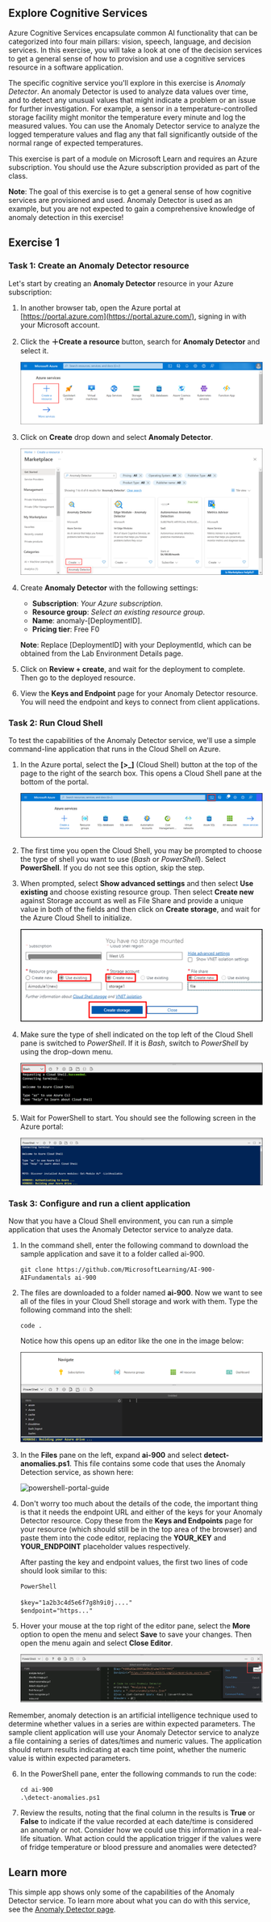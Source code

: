## Explore Cognitive Services

Azure Cognitive Services encapsulate common AI functionality that can be categorized into four main pillars: vision, speech, language, and decision services. In this exercise, you will take a look at one of the decision services to get a general sense of how to provision and use a cognitive services resource in a software application.

The specific cognitive service you'll explore in this exercise is *Anomaly Detector*. An anomaly Detector is used to analyze data values over time, and to detect any unusual values that might indicate a problem or an issue for further investigation. For example, a sensor in a temperature-controlled storage facility might monitor the temperature every minute and log the measured values. You can use the Anomaly Detector service to analyze the logged temperature values and flag any that fall significantly outside of the normal range of expected temperatures.

This exercise is part of a module on Microsoft Learn and requires an Azure subscription. You should use the Azure subscription provided as part of the class.

   **Note**: The goal of this exercise is to get a general sense of how cognitive services are provisioned and used. Anomaly Detector is used as an example, but you are not expected to gain a comprehensive knowledge of anomaly detection in this exercise!

## Exercise 1

### Task 1: Create an Anomaly Detector resource

Let's start by creating an  **Anomaly Detector**  resource in your Azure subscription:

1. In another browser tab, open the Azure portal at  [https://portal.azure.com](https://portal.azure.com/), signing in with your Microsoft account.
    
2.  Click the  **＋Create a resource**  button, search for **Anomaly Detector** and select it.

    ![](../media/AI-900-m1-1.png)
      
3.  Click on **Create** drop down and select **Anomaly Detector**.

    ![](../media/AI-900-m1-3.png)
    
4.  Create **Anomaly Detector** with the following settings:
 
    -   **Subscription**:  _Your Azure subscription_.
    -   **Resource group**:  _Select an existing resource group_.
    -   **Name**:  anomaly-[DeploymentID].
    -   **Pricing tier**: Free F0
    
    **Note**:  Replace [DeploymentID] with your DeploymentId, which can be obtained from the Lab Environment Details page.

4.  Click on **Review + create**, and wait for the deployment to complete. Then go to the deployed resource.
    
5.  View the  **Keys and Endpoint**  page for your Anomaly Detector resource. You will need the endpoint and keys to connect from client applications.    
  
### Task 2: Run Cloud Shell

To test the capabilities of the Anomaly Detector service, we'll use a simple command-line application that runs in the Cloud Shell on Azure.

1. In the Azure portal, select the **[>_]** (Cloud Shell) button at the top of the page to the right of the search box. This opens a Cloud Shell pane at the bottom of the portal.

   ![powershell-portal-guide](../media/powershell-portal-guide-1.png)

2. The first time you open the Cloud Shell, you may be prompted to choose the type of shell you want to use (_Bash_  or  _PowerShell_). Select  **PowerShell**. If you do not see this option, skip the step.

3. When prompted, select **Show advanced settings** and then select **Use existing** and choose existing resource group. Then select **Create new** against Storage account as well as File Share and provide a unique value in both of the fields and then click on **Create storage**, and wait for the Azure Cloud Shell to initialize.

   ![powershell-portal-guide](../media/Ai-900p1.png)

4. Make sure the type of shell indicated on the top left of the Cloud Shell pane is switched to  _PowerShell_. If it is  _Bash_, switch to  _PowerShell_  by using the drop-down menu.

   ![powershell-portal-guide](../media/powershell-portal-guide-3.png)

5. Wait for PowerShell to start. You should see the following screen in the Azure portal:

   ![powershell-portal-guide](../media/powershell-prompt.png)

### Task 3: Configure and run a client application

Now that you have a Cloud Shell environment, you can run a simple application that uses the Anomaly Detector service to analyze data.

1. In the command shell, enter the following command to download the sample application and save it to a folder called ai-900.

 
   ```
   git clone https://github.com/MicrosoftLearning/AI-900-AIFundamentals ai-900
   ```

2. The files are downloaded to a folder named **ai-900**. Now we want to see all of the files in your Cloud Shell storage and work with them. Type the following command into the shell:

   ```
   code .
   ```

   Notice how this opens up an editor like the one in the image below:

   ![powershell-portal-guide](../media/powershell-portal-guide-4.png)

3. In the  **Files**  pane on the left, expand  **ai-900**  and select  **detect-anomalies.ps1**. This file contains some code that uses the Anomaly Detection service, as shown here:

   ![powershell-portal-guide](../media/analyze-image-code.png)

4. Don't worry too much about the details of the code, the important thing is that it needs the endpoint URL and either of the keys for your Anomaly Detector resource. Copy these from the  **Keys and Endpoints**  page for your resource (which should still be in the top area of the browser) and paste them into the code editor, replacing the  **YOUR_KEY**  and  **YOUR_ENDPOINT**  placeholder values respectively.

   After pasting the key and endpoint values, the first two lines of code should look similar to this:

   ```
   PowerShell

   $key="1a2b3c4d5e6f7g8h9i0j...."    
   $endpoint="https..."
   ```

5. Hover your mouse at the top right of the editor pane, select the **More** option to open the menu and select  **Save**  to save your changes. Then open the menu again and select  **Close Editor**.

   ![](../media/AI-900-m1-06.png) 

Remember, anomaly detection is an artificial intelligence technique used to determine whether values in a series are within expected parameters. The sample client application will use your Anomaly Detector service to analyze a file containing a series of dates/times and numeric values. The application should return results indicating at each time point, whether the numeric value is within expected parameters.

6. In the PowerShell pane, enter the following commands to run the code:

   ```
   cd ai-900
   .\detect-anomalies.ps1
   ```

7. Review the results, noting that the final column in the results is  **True**  or  **False**  to indicate if the value recorded at each date/time is considered an anomaly or not. Consider how we could use this information in a real-life situation. What action could the application trigger if the values were of fridge temperature or blood pressure and anomalies were detected?

## Learn more
This simple app shows only some of the capabilities of the Anomaly Detector service. To learn more about what you can do with this service, see the  [Anomaly Detector page](https://azure.microsoft.com/services/cognitive-services/anomaly-detector/).
